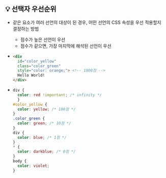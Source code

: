## 💡 선택자 우선순위
- 같은 요소가 여러 선언의 대상이 된 경우, 어떤 선언의 CSS 속성을 우선 적용할지 결정하는 방법
  - 점수가 높은 선언이 우선
  - 점수가 같으면, 가장 마지막에 해석된 선언이 우선
  
- ```HTML
  <div
    id="color_yellow"
    class="color_green"
    style="color: orange;"> <!-- 1000점 -->
    Hello World!
  </div>
  ```
- ```CSS
  div {
    color: red !important; /* infinity */
    }
  #color_yellow {
    color: yellow; /* 100점 */
  }
  .color_green {
    color: green; /* 10점 */
  }
  div {
    color: blue; /* 1점 */
  }
  * {
    color: darkblue; /* 0점 */
  }
  body {
    color: violet;
  }
  ```
